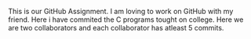 This is our GitHub Assignment. I am loving to work on GitHub with my friend. Here i have commited the C programs tought on college.
Here we are two collaborators and each collaborator has atleast 5 commits.